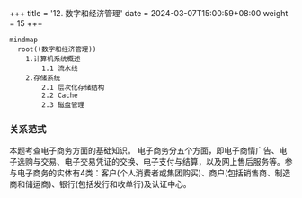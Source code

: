+++
title = '12. 数字和经济管理'
date = 2024-03-07T15:00:59+08:00
weight = 15
+++

```mermaid
mindmap
  root((数字和经济管理))
    1.计算机系统概述
        1.1 流水线
    2.存储系统
        2.1 层次化存储结构
        2.2 Cache
        2.3 磁盘管理
```

### 关系范式
本题考查电子商务方面的基础知识。 电子商务分五个方面，即电子商情广告、电子选购与交易、电子交易凭证的交换、电子支付与结算，以及网上售后服务等。参与电子商务的实体有4类：客户(个人消费者或集团购买)、商户(包括销售商、制造商和储运商)、银行(包括发行和收单行)及认证中心。